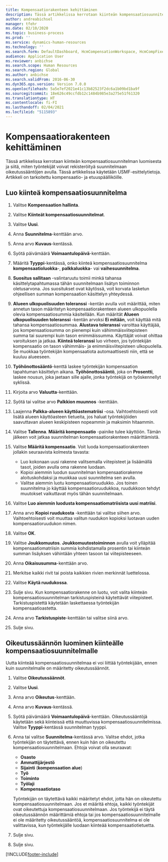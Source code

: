 ```yaml
---
title: Kompensaatiorakenteen kehittäminen
description: Tässä artikkelissa kerrotaan kiinteän kompensaatiosuunnitelman luomisesta ja siitä, miten työntekijät voivat rekisteröityä suunnitelmaan oikeutussääntöjen avulla.
author: andreabichsel
manager: tfehr
ms.date: 02/10/2020
ms.topic: business-process
ms.prod: ''
ms.service: dynamics-human-resources
ms.technology: ''
ms.search.form: DefaultDashboard, HcmCompensationWorkspace, HcmCompFixedPlansPart, HRMCompFixedPlanTable, HRMCompCreateGridDialog, HRCCompGridView, HRMCompEligibility,  HRCCompGrid
audience: Application User
ms.reviewer: anbichse
ms.search.scope: Human Resources
ms.search.region: Global
ms.author: anbichse
ms.search.validFrom: 2016-06-30
ms.dyn365.ops.version: Version 7.0.0
ms.openlocfilehash: 5a5e7ef2021e41c13b82523f2dc6a1b09bd1ba9f
ms.sourcegitcommit: 18e626c49ccfdb12c1484b985e3a275e51f61320
ms.translationtype: HT
ms.contentlocale: fi-FI
ms.lasthandoff: 02/04/2021
ms.locfileid: "5115893"
---
```

# <a name="develop-a-compensation-structure"></a>Kompensaatiorakenteen kehittäminen

Tässä artikkelissa kerrotaan kiinteän kompensaatiosuunnitelman luomisesta ja siitä, miten työntekijät voivat rekisteröityä suunnitelmaan oikeutussääntöjen avulla. Tässä artikkelissa käytetään USMF-esittelytietoja. Artikkeli on tarkoitettu kompensaatio- ja etuuspäälliköille.

## <a name="create-a-fixed-compensation-plan"></a>Luo kiinteä kompensaatiosuunnitelma

1. Valitse **Kompensaation hallinta**.

2. Valitse **Kiinteät kompensaatiosuunnitelmat**.

3. Valitse **Uusi**.

4. Anna **Suunnitelma**-kenttään arvo.

5. Anna arvo **Kuvaus**-kentässä.

6. Syötä päivämäärä **Voimaantulopäivä**-kenttään.

7. Määritä **Tyyppi**-kentässä, onko kiinteä kompensaatiosuunnitelma **kompensaatioluokka**-, **palkkaluokka**- vai **vaihesuunnitelma**.

8. **Suositus sallitaan** -valintaruutu toimii minkä tahansa käsittelytapahtumassa tähän suunnitelmaan lisätyn toiminnon oletusarvona. Jos suositukset ovat käytössä, voit korvata lasketun ohjeellisen summan kompensaation käsittelyn yhteydessä.

9. **Alueen ulkopuolisuuden toleranssi** -kentän avulla voit määrittää, miten annetun tason määritetyn kompensaatiorakenteen alueen ulkopuolella olevia kompensaatiosummia käsitellään. Kun määrität **Alueen ulkopuolisuuden toleranssi** -kentän arvoksi **Ei mitään**, voit käyttää mitä tahansa kompensaatiosummaa. **Alustava toleranssi** varoittaa käyttäjää, jos kompensaatiosumma on pienempi kuin vähimmäisviitepisteen summa tai suurempi kuin tason enimmäissumma. Käyttäjät voivat ohittaa varoituksen ja jatkaa. **Kiinteä toleranssi** luo virheen, jos työntekijän kompensaatio on tason vähimmäis- ja enimmäisviitepisteen ulkopuolella. Se muokkaa työntekijän kompensaatiota automaattisesti niin, että se kuuluu alueeseen.

10. **Työhönottosääntö**-kenttä laskee työntekijän kompensaation tapahtuman käsittelyn aikana. **Työhönottosääntö**, joka on **Prosentti**,  laskee nousun, joka jaetaan sille ajalle, jonka työntekijä on työskennellyt syklissä.

11. Kirjoita arvo **Valuutta**-kenttään.

12. Syötä tai valitse arvo **Palkkion muunnos** -kenttään.

13. Laajenna **Palkka-alueen käyttöastematriisi** -osa. Vaihtoehtoisesti voit lisätä alueen käyttöasteen tietueita, jos haluat työntekijöiden saavuttavan alueen keskipisteen nopeammin ja maksimin hitaammin.

14. Valitse **Tallenna**. **Määritä kompensaatio** -painike tulee käyttöön. Tämän jälkeen voit jatkaa suunnitelman kompensaatiorakenteen määrittämistä.

15. Valitse **Määritä kompensaatio**. Voit luoda kompensaatiorakenteen jollakin seuraavista kolmesta tavasta:

    - Luo kokonaan uusi rakenne valitsemalla viitepisteet ja lisäämällä tasot, joiden avulla oma rakenne luodaan.
    - Kopioi aiemmin luodun suunnitelman kompensaatiorakenne aloituskohdaksi ja muokkaa uusi suunnitelma sen avulla.
    - Valitse aiemmin luotu kompensaatioruudukko. Jos toinen suunnitelma jo käyttää kompensaatioruudukkoa, ruudukkoon tehdyt muutokset vaikuttavat myös tähän suunnitelmaan.

16. Valitse **Luo aiemmin luodusta kompensaatiomatriisista uusi matriisi**.

17. Anna arvo **Kopioi ruudukosta** -kenttään tai valitse siihen arvo. Vaihtoehtoisesti voit muuttaa valitun ruudukon kopioksi luotavan uuden kompensaatioruudukon nimen.

18. Valitse **OK**.

19. Valitse **Joukkomuutos**. **Joukkomuutostoiminnon** avulla voit ylläpitää kompensaatiomatriisin summia kohdistamalla prosentin tai kiinteän summan lisäyksen vähintään yhteen tasoon tai viitepisteeseen.

20. Anna **Oikaisusumma**-kenttään arvo.

21. Merkitse kaikki rivit tai poista kaikkien rivien merkinnät luettelossa.

22. Valitse **Käytä ruudukossa**.

23. Sulje sivu. Kun kompensaatiorakenne on luotu, voit valita kiinteän kompensaatiosuunnitelman tarkistuspisteinä käytettävät viitepisteet. Tarkistuspistettä käytetään laskettaessa työntekijän kompensaatioastetta.

24. Anna arvo **Tarkistuspiste**-kenttään tai valitse siinä arvo.

25. Sulje sivu.

## <a name="create-an-eligibility-rule-for-the-fixed-compensation-plan"></a>Oikeutussäännön luominen kiinteälle kompensaatiosuunnitelmalle

Uutta kiinteää kompensaatiosuunnitelmaa ei voi liittää työntekijään, ennen kuin suunnitelmalle on määritetty oikeutussäännöt.  

1. Valitse **Oikeutussäännöt**.

2. Valitse **Uusi**.

3. Anna arvo **Oikeutus**-kenttään.

4. Anna arvo **Kuvaus**-kentässä.

5. Syötä päivämäärä **Voimaantulopäivä**-kenttään. Oikeutussääntöjä käytetään sekä kiinteissä että muuttuvissa kompensaatiosuunnitelmissa. Valitse **Tyyppi**-kentässä suunnitelman tyyppi.

6. Anna tai valitse **Suunnitelma**-kentässä arvo. Valitse ehdot, jotka työntekijän on täytettävä, ennen kuin hän on oikeutettu kompensaatiosuunnitelmaan. Ehtoja voivat olla seuraavat:

    - **Osasto**
    - **Ammattijärjestö**
    - **Sijainti** (**kompensaation alue**)
    - **Työ**
    - **Toiminto**
    - **Työlaji**
    - **Kompensaatiotaso**
    
    Työntekijän on täytettävä kaikki määritetyt ehdot, jotta hän on oikeutettu kompensaatiosuunnitelmaan. Jos et määritä ehtoja, kaikki työntekijät ovat oikeutettuja kompensaatiosuunnitelmaan. Jos työntekijä ei täytä oikeutussäännön määrittämiä ehtoja tai jos kompensaatiosuunnitelmalle ei ole määritetty oikeutussääntöä, kompensaatiosuunnitelma ei ole valittavissa, kun työntekijälle luodaan kiinteää kompensaatiotietuetta.

7. Sulje sivu.

8. Sulje sivu.



[!INCLUDE[footer-include](../includes/footer-banner.md)]